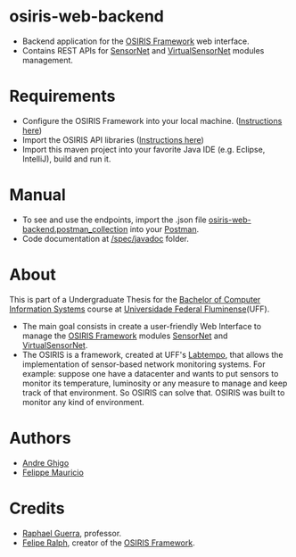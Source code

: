 # osiris-web-backend

* Backend application for the [OSIRIS Framework](https://github.com/labtempo/osiris/wiki) web interface.
* Contains REST APIs for [SensorNet](https://github.com/labtempo/osiris/wiki/2.1-M%C3%B3dulo-SensorNet) and [VirtualSensorNet](https://github.com/labtempo/osiris/wiki/2.2-M%C3%B3dulo-VirtualSensorNet) modules management.

# Requirements

* Configure the OSIRIS Framework into your local machine. ([Instructions here](https://github.com/aghigo/osiris-binaries/blob/master/README.md#local-development-environment-setup-ubuntu-1604-64-bit))
* Import the OSIRIS API libraries ([Instructions here](https://github.com/aghigo/osiris-binaries/blob/master/README.md#using-the-osiris-api-as-maven-dependency))
* Import this maven project into your favorite Java IDE (e.g. Eclipse, IntelliJ), build and run it.

# Manual

* To see and use the endpoints, import the .json file [osiris-web-backend.postman_collection](https://github.com/aghigo/osiris-web-backend/blob/master/spec/osiris-web-backend.postman_collection.json) into your [Postman](https://www.getpostman.com/).
* Code documentation at [/spec/javadoc](https://github.com/aghigo/osiris-web-backend/tree/master/spec/javadoc) folder.

# About

This is part of a Undergraduate Thesis for the [Bachelor of Computer Information Systems](http://www.ic.uff.br/index.php/en-GB/undergraduate-programs/information-systems) course at [Universidade Federal Fluminense](www.uff.br/)(UFF).
* The main goal consists in create a user-friendly Web Interface to manage the [OSIRIS Framework](https://github.com/labtempo/osiris/wiki) modules [SensorNet](https://github.com/labtempo/osiris/wiki/2.1-M%C3%B3dulo-SensorNet) and [VirtualSensorNet](https://github.com/labtempo/osiris/wiki/2.2-M%C3%B3dulo-VirtualSensorNet).
* The OSIRIS is a framework, created at UFF's [Labtempo](https://github.com/labtempo/), that allows the implementation of sensor-based network monitoring systems. For example: suppose one have a datacenter and wants to put sensors to monitor its temperature, luminosity or any measure to manage and keep track of that environment. So OSIRIS can solve that. OSIRIS was built to monitor any kind of environment.

# Authors

* [Andre Ghigo](https://github.com/aghigo)
* [Felippe Mauricio](https://github.com/felippemauricio)

# Credits

* [Raphael Guerra](http://www2.ic.uff.br/~rguerra/), professor.
* [Felipe Ralph](https://github.com/println), creator of the [OSIRIS Framework](https://github.com/labtempo/osiris/wiki).
